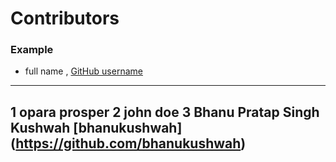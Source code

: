 # Contributors

### Example
- full name , [GitHub username](link)

---
1 opara prosper
2 john doe
3 Bhanu Pratap Singh Kushwah [bhanukushwah] (https://github.com/bhanukushwah)
---